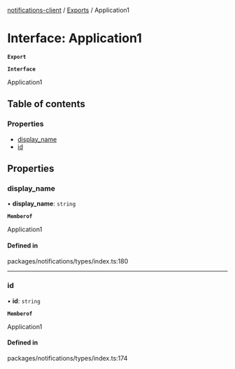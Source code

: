 [notifications-client](../README.md) / [Exports](../modules.md) / Application1

# Interface: Application1

**`Export`**

**`Interface`**

Application1

## Table of contents

### Properties

- [display\_name](Application1.md#display_name)
- [id](Application1.md#id)

## Properties

### display\_name

• **display\_name**: `string`

**`Memberof`**

Application1

#### Defined in

packages/notifications/types/index.ts:180

___

### id

• **id**: `string`

**`Memberof`**

Application1

#### Defined in

packages/notifications/types/index.ts:174
